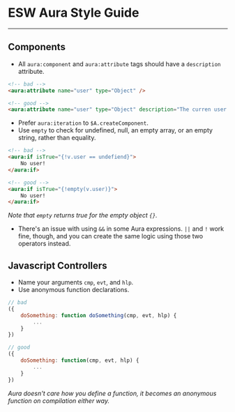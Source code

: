 # ESW Aura Style Guide

---

## Components
* All `aura:component` and `aura:attribute` tags should have a `description` attribute.
```html
<!-- bad -->
<aura:attribute name="user" type="Object" />

<!-- good -->
<aura:attribute name="user" type="Object" description="The curren user." />
```

* Prefer `aura:iteration` to `$A.createComponent`.
* Use `empty` to check for undefined, null, an empty array, or an empty string, rather than equality.
```html
<!-- bad -->
<aura:if isTrue="{!v.user == undefiend}">
    No user!
</aura:if>

<!-- good -->
<aura:if isTrue="{!empty(v.user)}">
    No user!
</aura:if>
```
_Note that `empty` returns true for the empty object `{}`._

* There's an issue with using `&&` in some Aura expressions. `||` and `!` work fine, though, and you can create the same logic using those two operators instead.

## Javascript Controllers
* Name your arguments `cmp`, `evt`, and `hlp`.
* Use anonymous function declarations.
```javascript
// bad
({
    doSomething: function doSomething(cmp, evt, hlp) {
        ...
    }
})

// good 
({
    doSomething: function(cmp, evt, hlp) {
        ...
    }
})
```
_Aura doesn't care how you define a function, it becomes an anonymous function on compilation either way._